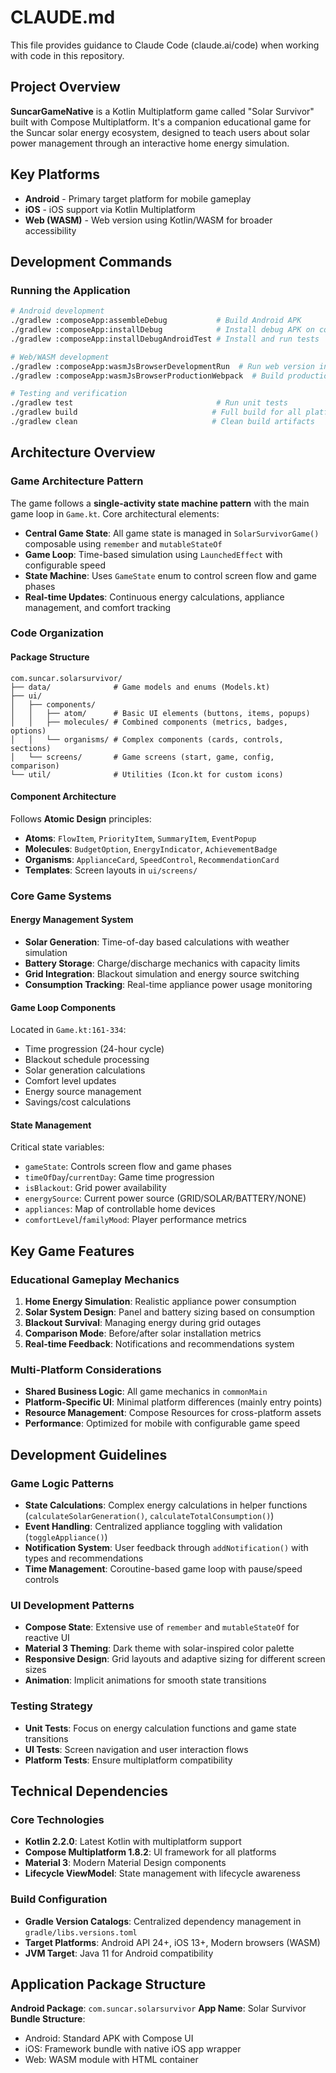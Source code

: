 # CLAUDE.md

This file provides guidance to Claude Code (claude.ai/code) when working with code in this repository.

## Project Overview

**SuncarGameNative** is a Kotlin Multiplatform game called "Solar Survivor" built with Compose Multiplatform. It's a companion educational game for the Suncar solar energy ecosystem, designed to teach users about solar power management through an interactive home energy simulation.

## Key Platforms

- **Android** - Primary target platform for mobile gameplay
- **iOS** - iOS support via Kotlin Multiplatform
- **Web (WASM)** - Web version using Kotlin/WASM for broader accessibility

## Development Commands

### Running the Application

```bash
# Android development
./gradlew :composeApp:assembleDebug           # Build Android APK
./gradlew :composeApp:installDebug            # Install debug APK on connected device
./gradlew :composeApp:installDebugAndroidTest # Install and run tests

# Web/WASM development  
./gradlew :composeApp:wasmJsBrowserDevelopmentRun  # Run web version in browser
./gradlew :composeApp:wasmJsBrowserProductionWebpack  # Build production web bundle

# Testing and verification
./gradlew test                                # Run unit tests
./gradlew build                              # Full build for all platforms
./gradlew clean                              # Clean build artifacts
```

## Architecture Overview

### Game Architecture Pattern

The game follows a **single-activity state machine pattern** with the main game loop in `Game.kt`. Core architectural elements:

- **Central Game State**: All game state is managed in `SolarSurvivorGame()` composable using `remember` and `mutableStateOf`
- **Game Loop**: Time-based simulation using `LaunchedEffect` with configurable speed
- **State Machine**: Uses `GameState` enum to control screen flow and game phases
- **Real-time Updates**: Continuous energy calculations, appliance management, and comfort tracking

### Code Organization

#### Package Structure
```
com.suncar.solarsurvivor/
├── data/              # Game models and enums (Models.kt)
├── ui/
│   ├── components/
│   │   ├── atom/      # Basic UI elements (buttons, items, popups)
│   │   ├── molecules/ # Combined components (metrics, badges, options)  
│   │   └── organisms/ # Complex components (cards, controls, sections)
│   └── screens/       # Game screens (start, game, config, comparison)
└── util/              # Utilities (Icon.kt for custom icons)
```

#### Component Architecture
Follows **Atomic Design** principles:
- **Atoms**: `FlowItem`, `PriorityItem`, `SummaryItem`, `EventPopup`
- **Molecules**: `BudgetOption`, `EnergyIndicator`, `AchievementBadge`
- **Organisms**: `ApplianceCard`, `SpeedControl`, `RecommendationCard`
- **Templates**: Screen layouts in `ui/screens/`

### Core Game Systems

#### Energy Management System
- **Solar Generation**: Time-of-day based calculations with weather simulation
- **Battery Storage**: Charge/discharge mechanics with capacity limits
- **Grid Integration**: Blackout simulation and energy source switching
- **Consumption Tracking**: Real-time appliance power usage monitoring

#### Game Loop Components
Located in `Game.kt:161-334`:
- Time progression (24-hour cycle)
- Blackout schedule processing
- Solar generation calculations
- Comfort level updates
- Energy source management
- Savings/cost calculations

#### State Management
Critical state variables:
- `gameState`: Controls screen flow and game phases
- `timeOfDay`/`currentDay`: Game time progression
- `isBlackout`: Grid power availability
- `energySource`: Current power source (GRID/SOLAR/BATTERY/NONE)
- `appliances`: Map of controllable home devices
- `comfortLevel`/`familyMood`: Player performance metrics

## Key Game Features

### Educational Gameplay Mechanics
1. **Home Energy Simulation**: Realistic appliance power consumption
2. **Solar System Design**: Panel and battery sizing based on consumption
3. **Blackout Survival**: Managing energy during grid outages
4. **Comparison Mode**: Before/after solar installation metrics
5. **Real-time Feedback**: Notifications and recommendations system

### Multi-Platform Considerations
- **Shared Business Logic**: All game mechanics in `commonMain`
- **Platform-Specific UI**: Minimal platform differences (mainly entry points)
- **Resource Management**: Compose Resources for cross-platform assets
- **Performance**: Optimized for mobile with configurable game speed

## Development Guidelines

### Game Logic Patterns
- **State Calculations**: Complex energy calculations in helper functions (`calculateSolarGeneration()`, `calculateTotalConsumption()`)
- **Event Handling**: Centralized appliance toggling with validation (`toggleAppliance()`)  
- **Notification System**: User feedback through `addNotification()` with types and recommendations
- **Time Management**: Coroutine-based game loop with pause/speed controls

### UI Development Patterns
- **Compose State**: Extensive use of `remember` and `mutableStateOf` for reactive UI
- **Material 3 Theming**: Dark theme with solar-inspired color palette
- **Responsive Design**: Grid layouts and adaptive sizing for different screen sizes
- **Animation**: Implicit animations for smooth state transitions

### Testing Strategy
- **Unit Tests**: Focus on energy calculation functions and game state transitions
- **UI Tests**: Screen navigation and user interaction flows
- **Platform Tests**: Ensure multiplatform compatibility

## Technical Dependencies

### Core Technologies
- **Kotlin 2.2.0**: Latest Kotlin with multiplatform support
- **Compose Multiplatform 1.8.2**: UI framework for all platforms  
- **Material 3**: Modern Material Design components
- **Lifecycle ViewModel**: State management with lifecycle awareness

### Build Configuration
- **Gradle Version Catalogs**: Centralized dependency management in `gradle/libs.versions.toml`
- **Target Platforms**: Android API 24+, iOS 13+, Modern browsers (WASM)
- **JVM Target**: Java 11 for Android compatibility

## Application Package Structure

**Android Package**: `com.suncar.solarsurvivor`
**App Name**: Solar Survivor
**Bundle Structure**: 
- Android: Standard APK with Compose UI
- iOS: Framework bundle with native iOS app wrapper
- Web: WASM module with HTML container